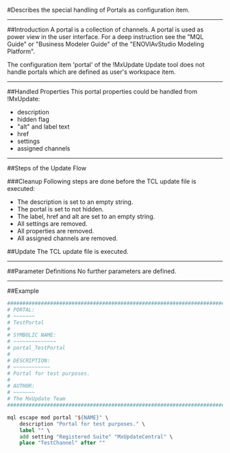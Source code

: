 #Describes the special handling of Portals as configuration item.

----
##Introduction
A portal is a collection of channels. A portal is used as power view in the
user interface. For a deep instruction see the "MQL Guide" or "Business Modeler
Guide" of the "ENOVIAvStudio Modeling Platform".

The configuration item 'portal' of the !MxUpdate Update tool does not handle
portals which are defined as user's workspace item.

----
##Handled Properties
This portal properties could be handled from !MxUpdate:
  * description
  * hidden flag
  * "alt" and label text
  * href
  * settings
  * assigned channels

----
##Steps of the Update Flow

###Cleanup
Following steps are done before the TCL update file is executed:
  * The description is set to an empty string.
  * The portal is set to not hidden.
  * The label, href and alt are set to an empty string.
  * All settings are removed.
  * All properties are removed.
  * All assigned channels are removed.

##Update
The TCL update file is executed.

----
##Parameter Definitions
No further parameters are defined.

----
##Example
```TCL
################################################################################
# PORTAL:
# ~~~~~~~
# TestPortal
#
# SYMBOLIC NAME:
# ~~~~~~~~~~~~~~
# portal_TestPortal
#
# DESCRIPTION:
# ~~~~~~~~~~~~
# Portal for test purposes.
#
# AUTHOR:
# ~~~~~~~
# The MxUpdate Team
################################################################################

mql escape mod portal "${NAME}" \
    description "Portal for test purposes." \
    label "" \
    add setting "Registered Suite" "MxUpdateCentral" \
    place "TestChannel" after ""
```
